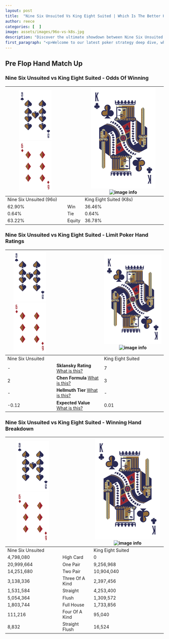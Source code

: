 ```yaml
---
layout: post
title:  "Nine Six Unsuited Vs King Eight Suited | Which Is The Better Hand In Poker? A Complete Guide"
author: reece
categories: [  ]
image: assets/images/96o-vs-k8s.jpg
description: "Discover the ultimate showdown between Nine Six Unsuited and King Eight Suited in poker! Uncover the odds, strategies, and scenarios where one hand triumphs over the other. Get ready to up your poker game with this thrilling analysis."
first_paragraph: "<p>Welcome to our latest poker strategy deep dive, where we're pitting two distinct hands against each other in a high-stakes showdown: Nine Six Unsuited vs King Eight Suited.</p><p>In the dynamic world of poker, every decision counts, and knowing which hand holds the upper hand is key to your success at the table.</p><p>In this article, we'll dissect these two hands, explore the scenarios where one dominates the other, and equip you with the knowledge to make strategic choices that can tip the odds in your favor.</p><p>Get ready to unravel the intriguing dynamics of these poker hands and elevate your game to new heights.</p>"
---
```




[comment]: # (sp0)

## Pre Flop Hand Match Up

<div class="table hand-ratings" markdown="1"> 



### Nine Six Unsuited vs King Eight Suited - Odds Of Winning


    
| ![image info](assets/images/hand1/9.png) ![image info](assets/images/hand1/6o.png) |  | ![image info](assets/images/hand2/K.png) ![image info](assets/images/hand2/8s.png) |
| -------- | -------- | -------- |
| Nine Six Unsuited (96o) |  | King Eight Suited (K8s) |
| 62.90% | Win | 36.46% |
| 0.64% | Tie | 0.64% |
| 63.22% | Equity | 36.78% |




[comment]: # (sp1)



### Nine Six Unsuited vs King Eight Suited - Limit Poker Hand Ratings


    
| ![image info](assets/images/hand1/9.png) ![image info](assets/images/hand1/6o.png) |  | ![image info](assets/images/hand2/K.png) ![image info](assets/images/hand2/8s.png) |
| -------- | -------- | -------- |
| Nine Six Unsuited |  | King Eight Suited |
| - | **Sklansky Rating** [What is this?](/sklansky-rating-explained) | 7 |
| 2 | **Chen Formula** [What is this?](/chen-formula-explained) | 3 |
| - | **Hellmuth Tier** [What is this?](/Hellmuth-tier-explained) | - |
| -0.12 | **Expected Value** [What is this?](/expected-value-explained) | 0.01 |




[comment]: # (sp2)



### Nine Six Unsuited vs King Eight Suited - Winning Hand Breakdown


    
| ![image info](assets/images/hand1/9.png) ![image info](assets/images/hand1/6o.png) |  | ![image info](assets/images/hand2/K.png) ![image info](assets/images/hand2/8s.png) |
| -------- | -------- | -------- |
| Nine Six Unsuited |  | King Eight Suited |
| 4,798,080 | High Card | 0 |
| 20,999,664 | One Pair | 9,256,968 |
| 14,251,680 | Two Pair | 10,904,040 |
| 3,138,336 | Three Of A Kind | 2,397,456 |
| 1,531,584 | Straight | 4,253,400 |
| 5,054,364 | Flush | 1,309,572 |
| 1,803,744 | Full House | 1,733,856 |
| 111,216 | Four Of A Kind | 95,040 |
| 8,832 | Straight Flush | 16,524 |




[comment]: # (sp3)



</div>

[comment]: # (sp4)



[comment]: # (sp5)


